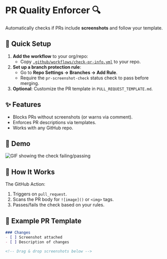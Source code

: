 # PR Quality Enforcer 🔍  
Automatically checks if PRs include **screenshots** and follow your template.  

## 🚀 Quick Setup  
1. **Add the workflow** to your org/repo:  
   - Copy [`.github/workflows/check-pr-info.yml`](.github/workflows/pr-screenshot-check.yml) to your repo.  
2. **Set up a branch protection rule**:  
   - Go to **Repo Settings → Branches → Add Rule**.  
   - Require the `pr-screenshot-check` status check to pass before merging.  
3. **Optional**: Customize the PR template in `PULL_REQUEST_TEMPLATE.md`.  

## ✨ Features  
- Blocks PRs without screenshots (or warns via comment).  
- Enforces PR descriptions via templates.  
- Works with any GitHub repo.  

## 🎥 Demo  
![GIF showing the check failing/passing](https://your-link-here.gif)  

## 🤖 How It Works  
The GitHub Action:  
1. Triggers on `pull_request`.  
2. Scans the PR body for `![image]()` or `<img>` tags.  
3. Passes/fails the check based on your rules.  

## 📌 Example PR Template  
```markdown  
### Changes  
- [ ] Screenshot attached  
- [ ] Description of changes  

<!-- Drag & drop screenshots below -->  
